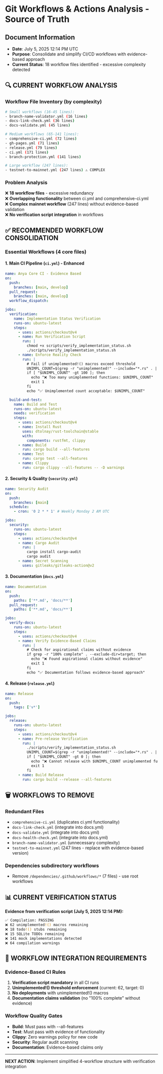 # Git Workflows & Actions Analysis - Source of Truth

## Document Information

- **Date**: July 5, 2025 12:14 PM UTC
- **Purpose**: Consolidate and simplify CI/CD workflows with evidence-based approach
- **Current Status**: 18 workflow files identified - excessive complexity detected

## 🔍 CURRENT WORKFLOW ANALYSIS

### Workflow File Inventory (by complexity)

```bash
# Small workflows (16-45 lines):
- branch-name-validator.yml (16 lines)
- docs-link-check.yml (36 lines)  
- docs-validate.yml (45 lines)

# Medium workflows (65-141 lines):
- comprehensive-ci.yml (72 lines)
- gh-pages.yml (71 lines)
- release.yml (79 lines)
- ci.yml (171 lines)
- branch-protection.yml (141 lines)

# Large workflow (247 lines):
- testnet-to-mainnet.yml (247 lines) ⚠️ COMPLEX
```

### Problem Analysis

❌ **18 workflow files** - excessive redundancy  
❌ **Overlapping functionality** between ci.yml and comprehensive-ci.yml  
❌ **Complex mainnet workflow** (247 lines) without evidence-based validation  
❌ **No verification script integration** in workflows  

## ✅ RECOMMENDED WORKFLOW CONSOLIDATION

### Essential Workflows (4 core files)

#### 1. **Main CI Pipeline** (`ci.yml`) - Enhanced

```yaml
name: Anya Core CI - Evidence Based
on:
  push:
    branches: [main, develop]
  pull_request:
    branches: [main, develop]
  workflow_dispatch:

jobs:
  verification:
    name: Implementation Status Verification
    runs-on: ubuntu-latest
    steps:
      - uses: actions/checkout@v4
      - name: Run Verification Script
        run: |
          chmod +x scripts/verify_implementation_status.sh
          ./scripts/verify_implementation_status.sh
      - name: Enforce Reality Check
        run: |
          # Fail if unimplemented!() macros exceed threshold
          UNIMPL_COUNT=$(grep -r "unimplemented!" --include="*.rs" . | wc -l)
          if [ "$UNIMPL_COUNT" -gt 100 ]; then
            echo "❌ Too many unimplemented functions: $UNIMPL_COUNT"
            exit 1
          fi
          echo "✅ Unimplemented count acceptable: $UNIMPL_COUNT"

  build-and-test:
    name: Build and Test
    runs-on: ubuntu-latest
    needs: verification
    steps:
      - uses: actions/checkout@v4
      - name: Install Rust
        uses: dtolnay/rust-toolchain@stable
        with:
          components: rustfmt, clippy
      - name: Build
        run: cargo build --all-features
      - name: Test
        run: cargo test --all-features
      - name: Clippy
        run: cargo clippy --all-features -- -D warnings
```

#### 2. **Security & Quality** (`security.yml`)

```yaml
name: Security Audit
on:
  push:
    branches: [main]
  schedule:
    - cron: '0 2 * * 1' # Weekly Monday 2 AM UTC

jobs:
  security:
    runs-on: ubuntu-latest
    steps:
      - uses: actions/checkout@v4
      - name: Cargo Audit
        run: |
          cargo install cargo-audit
          cargo audit
      - name: Secret Scanning
        uses: gitleaks/gitleaks-action@v2
```

#### 3. **Documentation** (`docs.yml`)

```yaml
name: Documentation
on:
  push:
    paths: ['**.md', 'docs/**']
  pull_request:
    paths: ['**.md', 'docs/**']

jobs:
  verify-docs:
    runs-on: ubuntu-latest
    steps:
      - uses: actions/checkout@v4
      - name: Verify Evidence-Based Claims
        run: |
          # Check for aspirational claims without evidence
          if grep -r "100% complete" . --exclude-dir=target; then
            echo "❌ Found aspirational claims without evidence"
            exit 1
          fi
          echo "✅ Documentation follows evidence-based approach"
```

#### 4. **Release** (`release.yml`)

```yaml
name: Release
on:
  push:
    tags: ['v*']

jobs:
  release:
    runs-on: ubuntu-latest
    steps:
      - uses: actions/checkout@v4
      - name: Pre-release Verification
        run: |
          ./scripts/verify_implementation_status.sh
          UNIMPL_COUNT=$(grep -r "unimplemented!" --include="*.rs" . | wc -l)
          if [ "$UNIMPL_COUNT" -gt 0 ]; then
            echo "❌ Cannot release with $UNIMPL_COUNT unimplemented functions"
            exit 1
          fi
      - name: Build Release
        run: cargo build --release --all-features
```

## 🗑️ WORKFLOWS TO REMOVE

### Redundant Files

- `comprehensive-ci.yml` (duplicates ci.yml functionality)
- `docs-link-check.yml` (integrate into docs.yml)  
- `docs-validate.yml` (integrate into docs.yml)
- `docs-health-check.yml` (integrate into docs.yml)
- `branch-name-validator.yml` (unnecessary complexity)
- `testnet-to-mainnet.yml` (247 lines - replace with evidence-based version)

### Dependencies subdirectory workflows

- Remove `/dependencies/.github/workflows/*` (7 files) - use root workflows

## 📊 CURRENT VERIFICATION STATUS

**Evidence from verification script (July 5, 2025 12:14 PM):**

```bash
✅ Compilation: PASSING
❌ 62 unimplemented!() macros remaining  
❌ 18 todo!() stubs remaining
❌ 15 SQLite TODOs remaining  
❌ 141 mock implementations detected
❌ 64 compilation warnings
```

## 🎯 WORKFLOW INTEGRATION REQUIREMENTS

### Evidence-Based CI Rules

1. **Verification script mandatory** in all CI runs
2. **Unimplemented!() threshold enforcement** (current: 62, target: 0)
3. **No deployments** with unimplemented!() macros
4. **Documentation claims validation** (no "100% complete" without evidence)

### Workflow Quality Gates

- **Build**: Must pass with --all-features
- **Test**: Must pass with evidence of functionality  
- **Clippy**: Zero warnings policy for new code
- **Security**: Regular audit scanning
- **Documentation**: Evidence-based claims only

---

**NEXT ACTION**: Implement simplified 4-workflow structure with verification integration
